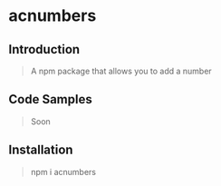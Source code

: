 # acnumbers

## Introduction

> A npm package that allows you to add a number

## Code Samples

> Soon

## Installation

> npm i acnumbers